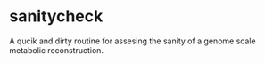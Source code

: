 # sanitycheck
A qucik and dirty routine  for assesing the  sanity of a genome scale metabolic reconstruction.

